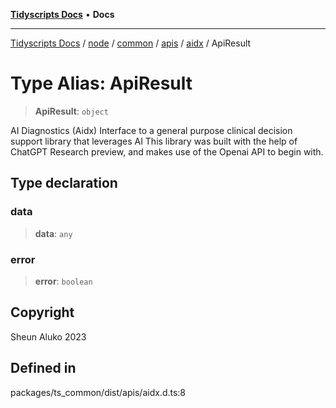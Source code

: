 [**Tidyscripts Docs**](../../../../../../../../../README.md) • **Docs**

***

[Tidyscripts Docs](../../../../../../../../../globals.md) / [node](../../../../../../../README.md) / [common](../../../../../README.md) / [apis](../../../README.md) / [aidx](../README.md) / ApiResult

# Type Alias: ApiResult

> **ApiResult**: `object`

AI Diagnostics (Aidx)
Interface to a general purpose clinical decision support library that leverages AI
This library was built with the help of ChatGPT Research preview, and makes use of the Openai API
to begin with.

## Type declaration

### data

> **data**: `any`

### error

> **error**: `boolean`

## Copyright

Sheun Aluko 2023

## Defined in

packages/ts\_common/dist/apis/aidx.d.ts:8
